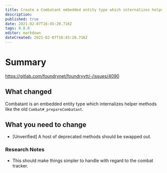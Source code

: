 ```yaml
---
title: Create a Combatant embedded entity type which internalizes helper methods for manipulating a combatant entry within the Combat tracker.
description: 
published: true
date: 2021-02-07T16:45:20.716Z
tags: 0.8.0
editor: markdown
dateCreated: 2021-02-07T16:45:20.716Z
---
```


# Summary
https://gitlab.com/foundrynet/foundryvtt/-/issues/4090

## What changed

Combatant is an embedded entity type which internalizes helper methods like the old `Combat#_prepareCombatant`.

## What you need to change

- [Unverified] A host of deprecated methods should be swapped out.

### Research Notes

- This should make things simpler to handle with regard to the combat tracker.
